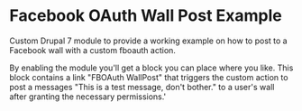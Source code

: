 # Facebook OAuth Wall Post Example
Custom Drupal 7 module to provide a working example on how to post to a Facebook wall with a custom fboauth action.

By enabling the module you'll get a block you can place where you like. This block contains a link "FBOAuth WallPost" that triggers the custom action to post a messages "This is a test message, don't bother." to a user's wall after granting the necessary permissions.'